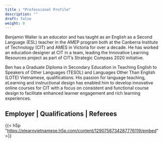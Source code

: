 ```yaml
---
title : "Professional Profile"
description: ""
draft: false
weight: 0
---
```

Benjamin Waller is an educator and has taught as an English as a Second Language (ESL) teacher in the AMEP program both at the Canberra Institute of Technology (CIT) and AMES in Victoria for over a decade. He has worked an education designer at CIT in a team, leading the Innovative Learning Resources project as part of CIT’s Strategic Compass 2020 initiative.

Ben has a Graduate Diploma in Secondary Education in Teaching English to Speakers of Other Languages (TESOL) and Languages Other Than English (LOTE) Vietnamese, qualifications. His passion for language teaching, eLearning and instructional design has enabled him to develop innovative online courses for CIT with a focus on consistent and functional course design to facilitate enhanced learner engagement and rich learning experiences.
## Employer | Qualifications | Referees
{{< h5p "https://elearnvietnamese.h5p.com/content/1290756734287776119/embed" >}}